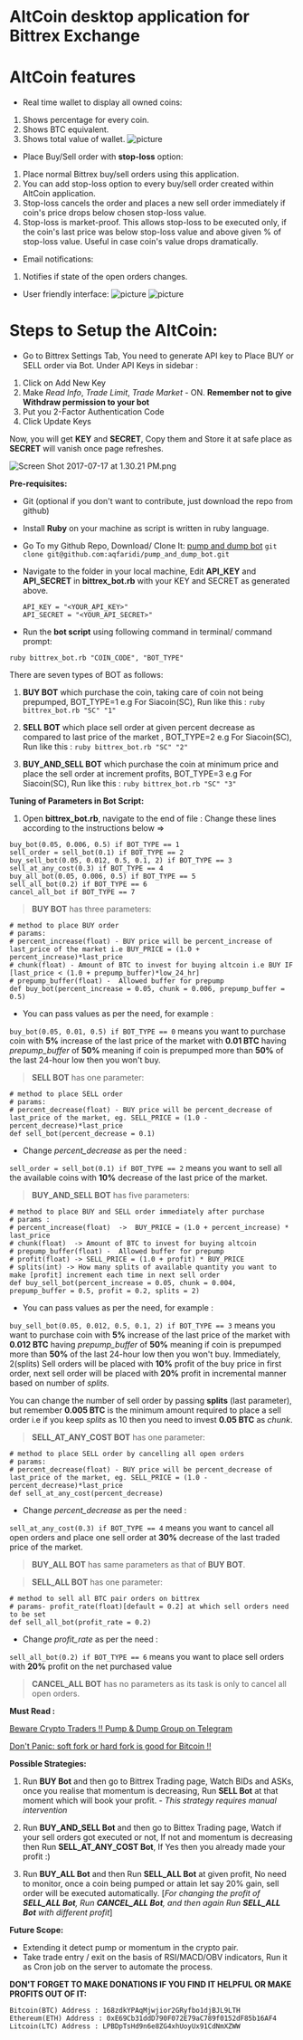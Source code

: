# AltCoin desktop application for Bittrex Exchange

# AltCoin features
* Real time wallet to display all owned coins:
1. Shows percentage for every coin.
2. Shows BTC equivalent.
3. Shows total value of wallet.
![picture](https://github.com/BlackOfWhite/AltCoin/blob/master/images/WalletPieChart1.png)

* Place Buy/Sell order with **stop-loss** option:
1. Place normal Bittrex buy/sell orders using this application.
2. You can add stop-loss option to every buy/sell order created within AltCoin application.
3. Stop-loss cancels the order and places a new sell order immediately if coin's price drops below chosen stop-loss value.
4. Stop-loss is market-proof. This allows stop-loss to be executed only, if the coin's last price was below stop-loss value and above given % of stop-loss value. Useful in case coin's value drops dramatically.

* Email notifications:
1. Notifies if state of the open orders changes.

* User friendly interface:
![picture](https://github.com/BlackOfWhite/AltCoin/blob/master/images/Main.png)
![picture](https://github.com/BlackOfWhite/AltCoin/blob/master/images/ClassicTransactionCreator.png)

# Steps to Setup the AltCoin:

* Go to Bittrex Settings Tab, You need to generate API key to Place BUY or SELL order via Bot. Under API Keys in sidebar :
1. Click on Add New Key
2. Make *Read Info*, *Trade Limit*, *Trade Market* - ON. **Remember not to give Withdraw permission to your bot**
3. Put you 2-Factor Authentication Code
4. Click Update Keys

Now, you will get **KEY** and **SECRET**, Copy them and Store it at safe place as **SECRET** will vanish once page refreshes.

![Screen Shot 2017-07-17 at 1.30.21 PM.png](https://steemitimages.com/DQmTb8v4ygvqdai46CWuFNVUsDQ3ye4MrBVfd6qzxwVPArH/Screen%20Shot%202017-07-17%20at%201.30.21%20PM.png)

**Pre-requisites:**

* Git (optional if you don't want to contribute, just download  the repo from github)
* Install **Ruby** on your machine as script is written in ruby language.


* Go To my Github Repo, Download/ Clone It: [pump and dump bot](https://github.com/aqfaridi/pump_and_dump_bot)
   `git clone git@github.com:aqfaridi/pump_and_dump_bot.git`

* Navigate to the folder in your local machine, Edit **API_KEY** and **API_SECRET** in **bittrex_bot.rb** with your KEY and SECRET as generated above.

  ```
  API_KEY = "<YOUR_API_KEY>"
  API_SECRET = "<YOUR_API_SECRET>"
  ```

* Run the **bot script** using following command in terminal/ command prompt: 

```
ruby bittrex_bot.rb "COIN_CODE", "BOT_TYPE"
```

There are seven types of BOT as follows: 

1. **BUY BOT** which purchase the coin, taking care of coin not being prepumped, BOT_TYPE=1
      e.g For Siacoin(SC), Run like this : `ruby bittrex_bot.rb "SC" "1"`

2. **SELL BOT** which place sell order at given percent decrease as compared to last price of the market , BOT_TYPE=2
      e.g For Siacoin(SC), Run like this : `ruby bittrex_bot.rb "SC" "2"`

3. **BUY_AND_SELL BOT** which purchase the coin at minimum price and place the sell order at increment profits, BOT_TYPE=3
      e.g For Siacoin(SC), Run like this : `ruby bittrex_bot.rb "SC" "3"`


**Tuning of Parameters in Bot Script:**

1. Open **bittrex_bot.rb**, navigate to the end of file :  Change these lines according to the instructions below => 

```
buy_bot(0.05, 0.006, 0.5) if BOT_TYPE == 1
sell_order = sell_bot(0.1) if BOT_TYPE == 2
buy_sell_bot(0.05, 0.012, 0.5, 0.1, 2) if BOT_TYPE == 3
sell_at_any_cost(0.3) if BOT_TYPE == 4
buy_all_bot(0.05, 0.006, 0.5) if BOT_TYPE == 5
sell_all_bot(0.2) if BOT_TYPE == 6
cancel_all_bot if BOT_TYPE == 7
```



> **BUY BOT** has three parameters:


```
# method to place BUY order
# params: 
# percent_increase(float) - BUY price will be percent_increase of last_price of the market i.e BUY_PRICE = (1.0 + percent_increase)*last_price
# chunk(float) - Amount of BTC to invest for buying altcoin i.e BUY IF [last_price < (1.0 + prepump_buffer)*low_24_hr]
# prepump_buffer(float) -  Allowed buffer for prepump
def buy_bot(percent_increase = 0.05, chunk = 0.006, prepump_buffer = 0.5)
```

* You can pass values as per the need, for example :

`buy_bot(0.05, 0.01, 0.5) if BOT_TYPE == 0`  means you want to purchase coin with **5%** increase of the last price of the market with **0.01 BTC** having *prepump_buffer* of **50%** meaning if coin is prepumped more than **50%** of the last 24-hour low then you won't buy. 

> **SELL BOT** has one parameter:

```
# method to place SELL order
# params:
# percent_decrease(float) - BUY price will be percent_decrease of last_price of the market, eg. SELL_PRICE = (1.0 - percent_decrease)*last_price
def sell_bot(percent_decrease = 0.1)
```

* Change *percent_decrease* as per the need : 

`sell_order = sell_bot(0.1) if BOT_TYPE == 2` means you want to sell all the available coins with **10%** decrease of the last price of the market.


> **BUY_AND_SELL BOT** has five parameters:

```
# method to place BUY and SELL order immediately after purchase
# params :
# percent_increase(float)  ->  BUY_PRICE = (1.0 + percent_increase) * last_price
# chunk(float)  -> Amount of BTC to invest for buying altcoin
# prepump_buffer(float) -  Allowed buffer for prepump
# profit(float) -> SELL_PRICE = (1.0 + profit) * BUY_PRICE
# splits(int) -> How many splits of available quantity you want to make [profit] increment each time in next sell order
def buy_sell_bot(percent_increase = 0.05, chunk = 0.004, prepump_buffer = 0.5, profit = 0.2, splits = 2)

```
* You can pass values as per the need, for example :

`buy_sell_bot(0.05, 0.012, 0.5, 0.1, 2) if BOT_TYPE == 3` means you want to purchase coin with **5%** increase of the last price of the market with **0.012 BTC** having *prepump_buffer* of **50%** meaning if coin is prepumped more than **50%** of the last 24-hour low then you won't buy. Immediately, 2(splits) Sell orders will be placed with **10%** profit of the buy price in first order, next sell order will be placed with **20%** profit in incremental manner based on number of *splits*.

You can change the number of sell order by passing **splits** (last parameter), but remember **0.005 BTC** is the minimum amount required to place a sell order i.e if you keep *splits* as 10 then you need to invest **0.05 BTC** as *chunk*.


> **SELL_AT_ANY_COST BOT** has one parameter:

```
# method to place SELL order by cancelling all open orders
# params:
# percent_decrease(float) - BUY price will be percent_decrease of last_price of the market, eg. SELL_PRICE = (1.0 - percent_decrease)*last_price
def sell_at_any_cost(percent_decrease)
```
* Change *percent_decrease* as per the need : 

`sell_at_any_cost(0.3) if BOT_TYPE == 4` means you want to cancel all open orders and place one sell order at **30%** decrease of the last traded price of the market.

> **BUY_ALL BOT** has same parameters as that of **BUY BOT**.

> **SELL_ALL BOT** has one parameter: 
```
# method to sell all BTC pair orders on bittrex
# params- profit_rate(float)[default = 0.2] at which sell orders need to be set
def sell_all_bot(profit_rate = 0.2)
```
* Change *profit_rate* as per the need : 

`sell_all_bot(0.2) if BOT_TYPE == 6` means you want to place sell orders with **20%** profit on the net purchased value

> **CANCEL_ALL BOT** has no parameters as its task is only to cancel all open orders.


**Must Read :**

[Beware Crypto Traders !! Pump & Dump Group on Telegram](https://steemit.com/cryptocurrency/@aqfaridi/beware-crypto-traders-pump-and-dump-group-on-telegram)

[Don't Panic: soft fork or hard fork is good for Bitcoin !!](https://steemit.com/bitcoin/@aqfaridi/don-t-panic-just-hodl-august-1-soft-fork-or-hard-fork-is-good-for-bitcoin)

**Possible Strategies:**

1. Run **BUY Bot** and then go to Bittrex Trading page, Watch BIDs and ASKs, once you realise that momentum is decreasing, Run **SELL Bot** at that moment which will book your profit.  - *This strategy requires manual intervention*

2. Run **BUY_AND_SELL Bot** and then go to Bittex Trading page, Watch if your sell orders got executed or not, If not and momentum is decreasing then Run **SELL_AT_ANY_COST Bot**, If Yes then you already made your profit :)

3. Run **BUY_ALL Bot** and then Run **SELL_ALL Bot** at given profit, No need to monitor, once a coin being pumped or attain let say 20% gain, sell order will be executed automatically. [*For changing the profit of **SELL_ALL Bot**, Run **CANCEL_ALL Bot**, and then again  Run **SELL_ALL Bot** with different profit*]

**Future Scope:**

* Extending it detect pump or momentum in the crypto pair.
* Take trade entry / exit on the basis of RSI/MACD/OBV indicators, Run it as Cron job on the server to automate the process.

**DON'T FORGET TO MAKE DONATIONS IF YOU FIND IT HELPFUL OR MAKE PROFITS OUT OF IT:**

```
Bitcoin(BTC) Address : 168zdkYPAqMjwjior2GRyfbo1djBJL9LTH
Ethereum(ETH) Address : 0xE69Cb31ddD790F072E79aC789f0152dF85b16AF4
Litcoin(LTC) Address : LPBDpTsHd9n6e8ZG4xhUoyUx91CdNmXZWW
```
